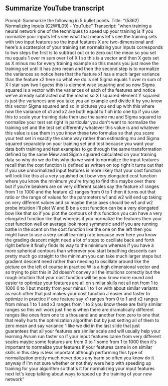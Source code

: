 
## Summarize YouTube transcript
Prompt: Summarize the following in 5 bullet points.
Title: "(5362) Normalizing Inputs (C2W1L09) - YouTube"
Transcript: "when training a neural network one of the techniques to speed up your training is if you normalize your inputs let's see what that means let's see the training sets with two input features so the input features X are two-dimensional and here's a scatterplot of your training set normalizing your inputs corresponds to two steps the first is to subtract out or to zero out the mean so you set mu equals 1 over m sum over I of X I so this is a vector and then X gets set as X minus mu for every training example so this means you just move the training set until it has zero mean and then the second step is to normalize the variances so notice here that the feature x1 has a much larger variance than the feature x2 here so what we do is set Sigma equals 1 over m sum of X I star saw two I guess this is element wise squaring and so now Sigma squared is a vector with the variances of each of the features and notice we've already subtracted out the means so X I squared element Y squared is just the variances and you take you an example and divide it by you know this vector Sigma squared and so in pictures you end up with this where now the variance of x1 and x2 are both equal to 1 oh into one tip if you use this to scale your training data then use the same mu and Sigma squared to normalize your test set right in particular you don't want to normalize the training set and the test set differently whatever this value is and whatever this value is use them in you know these two formulas so that you scare your test set in exactly the same way rather than estimating mu and Sigma squared separately on your training set and test because you want your data both training and test examples to go through the same transformation defined by the same Mew and Sigma squared calculated on your training data so why do we do this why do we want to normalize the input features recall that the cost function is defined as written on top right it turns out that if you use unnormalized input features is more likely that your cost function will look like this at a very squished out bow very elongated cost function where you know the minimum you're trying to find this maybe over there but if you're beakers are on very different scales say the feature x1 ranges from 1 to 1000 and the feature x2 ranges from 0 to 1 then it turns out that ratio or the range of values for the parameters w1 and w2 will end up taking on very different values and so maybe these axes should be w1 and w2 probe intuition I'll plot W and B be a cost function can be a very elongated bow like that so if you plot the contours of this function you can have a very elongated function like that whereas if you normalize the features then your cost function well on average look more symmetric and if you are running bathe in the scent on the cost function like the one on the left then you might have to use a very small learning rate because over here you know the grading descent might need a lot of steps to oscillate back and forth right before it finally finds its way to the minimum whereas if you have a more spherical contours than wherever you start breathing descents can pretty much go straight to the minimum you can take much larger steps but gradient descent need rather than needing to oscillate around like the picture on the left of course in practice W is a high dimensional vector and so trying to plot this in 2d doesn't convey all the intuitions correctly but the rough intuition that your cost function will be you know more round and easier to optimize your features are all on similar skills not all not from 1 to 1000 0 to 1 but mostly from your minus 1 to 1 or with about similar variants as each other that just makes your cost function J easier and faster to optimize in practice if one feature say x1 ranges from 0 to 1 and x2 ranges from minus 1 to 1 and x3 ranges from 1 to 2 you know these are fairly similar ranges so this will work just fine is when there are dramatically different ranges like ones from one to a thousand and another from zero to one that that really hurts the optimization algorithm but by just setting all of them to zero mean and say variance 1 like we did in the last slide that just guarantees that all your features are similar scale and will usually help your learning Avrum run faster so if your input features came from very different scales maybe some features are from 0 to 1 some from 1 to 1000 then it's important to normalize your features if your features came in on similar skills in this step is less important although performing this type of normalization pretty much never does any harm so often you know do it anyway if I'm not sure whether or not they were help with speeding up training for your algorithm so that's it for normalizing your input features next let's keep talking about ways to speed up the training of your new network"
